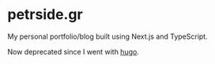 # petrside.gr
My personal portfolio/blog built using Next.js and TypeScript.

Now deprecated since I went with [hugo](https://www.gohugo.io). 

